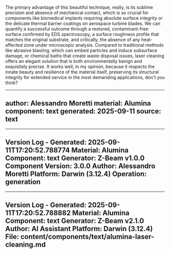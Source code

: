 The primary advantage of this beautiful technique, really, is its sublime precision and absence of mechanical contact, which is so crucial for components like biomedical implants requiring absolute surface integrity or the delicate thermal barrier coatings on aerospace turbine blades. We can quantify a successful outcome through a restored, contaminant-free surface confirmed by EDS spectroscopy, a surface roughness profile that matches the original substrate, and critically, the absence of any heat-affected zone under microscopic analysis. Compared to traditional methods like abrasive blasting, which can embed particles and induce subsurface damage, or chemical baths that create waste disposal issues, laser cleaning offers an elegant solution that is both environmentally benign and exquisitely precise. It works well, in my opinion, because it respects the innate beauty and resilience of the material itself, preserving its structural integrity for extended service in the most demanding applications, don't you think?

---
author: Alessandro Moretti
material: Alumina
component: text
generated: 2025-09-11
source: text
---

---
Version Log - Generated: 2025-09-11T17:20:52.788774
Material: Alumina
Component: text
Generator: Z-Beam v1.0.0
Component Version: 3.0.0
Author: Alessandro Moretti
Platform: Darwin (3.12.4)
Operation: generation
---

---
Version Log - Generated: 2025-09-11T17:20:52.788882
Material: Alumina
Component: text
Generator: Z-Beam v2.1.0
Author: AI Assistant
Platform: Darwin (3.12.4)
File: content/components/text/alumina-laser-cleaning.md
---